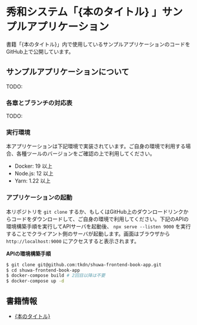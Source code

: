 # 秀和システム「{本のタイトル} 」サンプルアプリケーション
書籍「{本のタイトル}」内で使用しているサンプルアプリケーションのコードをGitHub上で公開しています。

## サンプルアプリケーションについて
TODO:

### 各章とブランチの対応表
TODO:

### 実行環境
本アプリケーションは下記環境で実装されています。ご自身の環境で利用する場合、各種ツールのバージョンをご確認の上で利用してください。

* Docker: 19 以上
* Node.js: 12 以上
* Yarn: 1.22 以上

### アプリケーションの起動
本リポジトリを `git clone` するか、もしくはGitHub上のダウンロードリンクからコードをダウンロードして、ご自身の環境で利用してください。下記のAPIの環境構築手順を実行してAPIサーバを起動後、 `npx serve --listen 9000` を実行することでクライアント側のサーバが起動します。画面はブラウザから `http://localhost:9000` にアクセスすると表示されます。

**APIの環境構築手順**
```bash
$ git clone git@github.com:tkdn/shuwa-frontend-book-app.git
$ cd shuwa-frontend-book-app
$ docker-compose build # 2回目以降は不要
$ docker-compose up -d
```

## 書籍情報
* [{本のタイトル}]()
